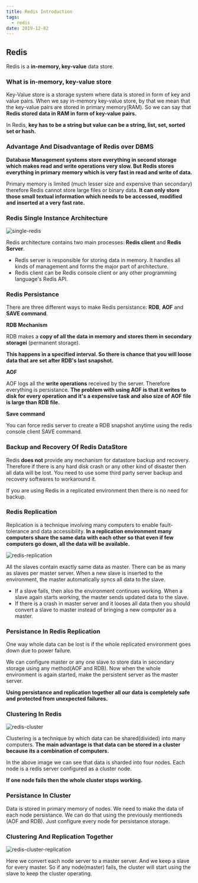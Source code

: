 ```yaml
---
title: Redis Introduction
tags:
  - redis
date: 2019-12-02
---
```


## Redis

Redis is a **in-memory, key-value** data store.

### What is in-memory, key-value store

Key-Value store is a storage system where data is stored in form of key and value pairs. When we say in-memory key-value store, by that we mean that the key-value pairs are stored in primary memory(RAM). So we can say that **Redis stored data in RAM in form of key-value pairs.**

In Redis, **key has to be a string but value can be a string, list, set, sorted set or hash.**

### Advantage And Disadvantage of Redis over DBMS

**Database Management systems store everything in second storage which makes read and write operations very slow. But Redis stores everything in primary memory which is very fast in read and write of data.**

Primary memory is limited (much lesser size and expensive than secondary) therefore Redis cannot store large files or binary data. **It can only store those small textual information which needs to be accessed, modified and inserted at a very fast rate.**

### Redis Single Instance Architecture

![single-redis](https://sherlockblaze.com/resources/img/daily/2019-12-02/single-redis.png)

Redis architecture contains two main processes: **Redis client** and **Redis Server**.

- Redis server is responsible for storing data in memory. It handles all kinds of management and forms the major part of architecture.
- Redis client can be Redis console client or any other programming language's Redis API.

### Redis Persistance

There are three different ways to make Redis persistance: **RDB**, **AOF** and **SAVE command**.

**RDB Mechanism**

RDB makes a **copy of all the data in memory and stores them in secondary storagei** (permanent storage).

**This happens in a specified interval. So there is chance that you will loose data that are set after RDB's last snapshot.**

**AOF**

AOF logs all the **write operations** received by the server. Therefore everything is persistance. **The problem with using AOF is that it writes to disk for every operation and it's a expensive task and also size of AOF file is large than RDB file.**

**Save command**

You can force redis server to create a RDB snapshot anytime using the redis console client SAVE command.

### Backup and Recovery Of Redis DataStore

Redis **does not** provide any mechanism for datastore backup and recovery. Therefore if there is any hard disk crash or any other kind of disaster then all data will be lost. You need to use some third party server backup and recovery softwares to workaround it.

If you are using Redis in a replicated environment then there is no need for backup.

### Redis Replication

Replication is a technique involving many computers to enable fault-tolerance and data accessibility. **In a replication environment many computers share the same data with each other so that even if few computers go down, all the data will be available.**

![redis-replication](https://sherlockblaze.com/resources/img/daily/2019-12-02/redis-replication.png)

All the slaves contain exactly same data as master. There can be as many as slaves per master server. When a new slave is inserted to the environment, the master automatically syncs all data to the slave.

- If a slave fails, then also the environment continues working. When a slave again starts working, the master sends updated data to the slave.
- If there is a crash in master server and it looses all data then you should convert a slave to master instead of bringing a new computer as a master.

### Persistance In Redis Replication

One way whole data can be lost is if the whole replicated environment goes down due to power failure.

We can configure master or any one slave to store data in secondary storage using any method(AOF and RDB). Now when the whole environment is again started, make the persistent server as the master server.

**Using persistance and replication together all our data is completely safe and protected from unexpected failures.**

### Clustering In Redis

![redis-cluster](https://sherlockblaze.com/resources/img/daily/2019-12-02/redis-cluster.png)

Clustering is a technique by which data can be shared(divided) into many computers. **The main advantage is that data can be stored in a cluster because its a combination of computers.**

In the above image we can see that data is sharded into four nodes. Each node is a redis server configured as a cluster node.

**If one node fails then the whole cluster stops working.**

### Persistance In Cluster

Data is stored in primary memory of nodes. We need to make the data of each node persistance. We can do that using the previously mentioneds (AOF and RDB). Just configure every node for persistance storage.

### Clustering And Replication Together

![redis-cluster-replication](https://sherlockblaze.com/resources/img/daily/2019-12-02/redis-cluster-replication.png)

Here we convert each node server to a master server. And we keep a slave for every master. So if any node(master) fails, the cluster will start using the slave to keep the cluster operating.

